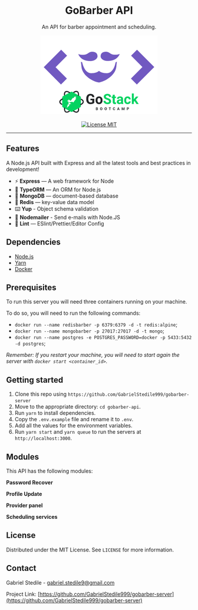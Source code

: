 <h1 align="center">
<br>
GoBarber API
</h1>

<p align="center">An API for barber appointment and scheduling.</p>

<p align="center">
  <a href="https://github.com/GabrielStedile999/gobarber-server">
    <img src="src/assets/goBarber.png" alt="GoBarber API">
  </a>
  <br>
  <br>
  <a href="https://opensource.org/licenses/MIT">
    <img src="https://img.shields.io/badge/license-MIT-blue.svg?style=flat-square" alt="License MIT">
  </a>
</p>

<hr />

## Features

A Node.js API built with Express and all the latest tools and best practices in development!

- ⚡ **Express** — A web framework for Node
- 💾 **TypeORM** — An ORM for Node.js
- 🍂 **MongoDB** — document-based database
- 🔑 **Redis** — key-value data model
- ⌨️ **Yup** - Object schema validation
- 📧 **Nodemailer** - Send e-mails with Node.JS
- 💖 **Lint** — ESlint/Prettier/Editor Config

## Dependencies

- [Node.js](https://nodejs.org/en/)
- [Yarn](https://yarnpkg.com/pt-BR/docs/install)
- [Docker](https://www.docker.com/)

## Prerequisites

To run this server you will need three containers running on your machine.

To do so, you will need to run the following commands:

- `docker run --name redisbarber -p 6379:6379 -d -t redis:alpine`;
- `docker run --name mongobarber -p 27017:27017 -d -t mongo`;
- `docker run --name postgres -e POSTGRES_PASSWORD=docker -p 5433:5432 -d postgres`;

_Remember: If you restart your machine, you will need to start again the server with `docker start <container_id>`._

## Getting started

1. Clone this repo using `https://github.com/GabrielStedile999/gobarber-server`
2. Move to the appropriate directory: `cd gobarber-api`.<br />
3. Run `yarn` to install dependencies.<br />
4. Copy the `.env.example` file and rename it to `.env`.<br/>
5. Add all the values for the environment variables.<br/>
6. Run `yarn start` and `yarn queue` to run the servers at `http://localhost:3000`.

## Modules

This API has the following modules:

**Password Recover**

**Profile Update**

**Provider panel**

**Scheduling services**

## License

Distributed under the MIT License. See `LICENSE` for more information.

## Contact

Gabriel Stedile - gabriel.stedile9@gmail.com

Project Link: [https://github.com/GabrielStedile999/gobarber-server](https://github.com/GabrielStedile999/gobarber-server)